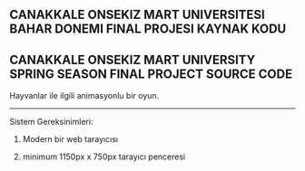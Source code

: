 
CANAKKALE ONSEKIZ MART UNIVERSITESI BAHAR DONEMI FINAL PROJESI KAYNAK KODU
-
CANAKKALE ONSEKIZ MART UNIVERSITY SPRING SEASON FINAL PROJECT SOURCE CODE
-

Hayvanlar ile ilgili animasyonlu bir oyun.
*****
Sistem Gereksinimleri: 


1) Modern bir web tarayıcısı


2) minimum 1150px x 750px tarayıcı penceresi